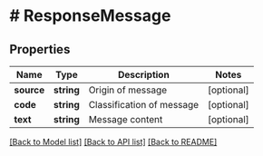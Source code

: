 # # ResponseMessage

## Properties

Name | Type | Description | Notes
------------ | ------------- | ------------- | -------------
**source** | **string** | Origin of message | [optional]
**code** | **string** | Classification of message | [optional]
**text** | **string** | Message content | [optional]

[[Back to Model list]](../../README.md#models) [[Back to API list]](../../README.md#endpoints) [[Back to README]](../../README.md)
